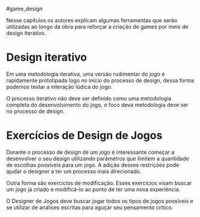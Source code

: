 #game_design 

Nesse capítulos os autores explicam algumas ferramentas que serão utilizadas ao longo da obra para reforçar a criação de games por meio de design iterativo.

# Design iterativo

Em uma metodologia iterativa, uma versão rudimentar do jogo é rapidamente prototipada logo no início do processo de design, dessa forma podemos testar a interação lúdica do jogo.

O processo iterativo não deve ser definido como uma metodologia completa do desenvolvimento do jogo, o foco deva metodologia deve ser no processo de design.

# Exercícios de Design de Jogos

Durante o processo de design de um jogo é interessante começar a desenvolver o seu design utilizando parâmetros que limitem a quantidade de escolhas possíveis para um jogo. A adição desses restrições pode ajudar o designer a ter um processo mais direcionado.

Outra forma são exercícios de modificação. Esses exercícios visam buscar um jogo já criado e modificá-lo ao ponto de ter uma nova experiência.

O Designer de Jogos deve buscar jogar todos os tipos de jogos possíveis e se utilizar de análises escritas para aguçar seu pensamento crítico.


